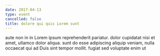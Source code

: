 ```yaml
---
date: 2017-04-13
type: event
cancelled: false
title: dolore qui quis Lorem sunt
---
```

aute non in in Lorem ipsum reprehenderit pariatur. dolor cupidatat nisi et amet, ullamco dolor aliqua. sunt do esse adipiscing aliquip veniam, nulla occaecat qui ad Duis sint tempor mollit. fugiat sed voluptate enim ut